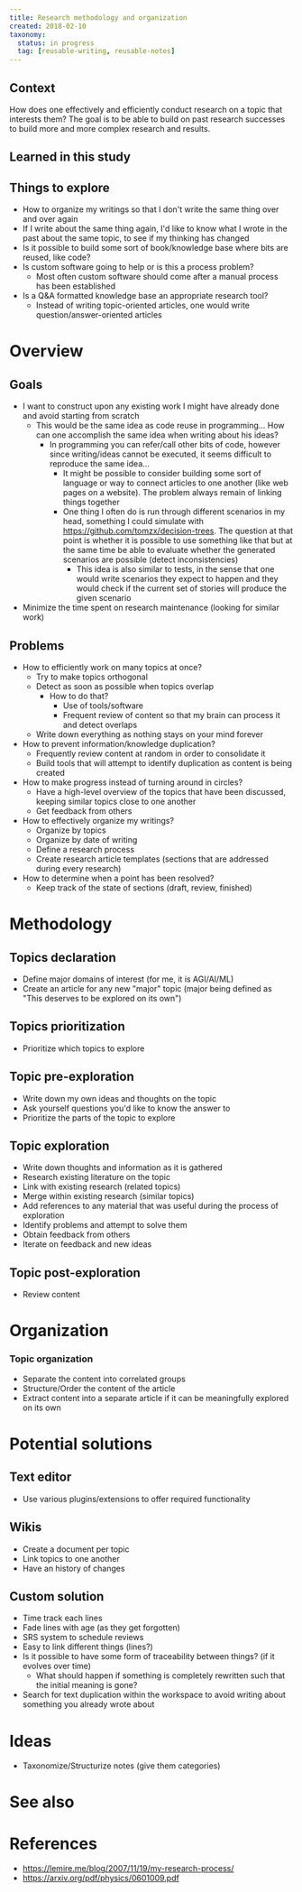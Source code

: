 ```yaml
---
title: Research methodology and organization
created: 2018-02-10
taxonomy:
  status: in progress
  tag: [reusable-writing, reusable-notes]
---
```


## Context
How does one effectively and efficiently conduct research on a topic that interests them? The goal is to be able to build on past research successes to build more and more complex research and results.

## Learned in this study

## Things to explore
* How to organize my writings so that I don't write the same thing over and over again
* If I write about the same thing again, I'd like to know what I wrote in the past about the same topic, to see if my thinking has changed
* Is it possible to build some sort of book/knowledge base where bits are reused, like code?
* Is custom software going to help or is this a process problem?
	* Most often custom software should come after a manual process has been established
* Is a Q&A formatted knowledge base an appropriate research tool?
	* Instead of writing topic-oriented articles, one would write question/answer-oriented articles

# Overview
## Goals
* I want to construct upon any existing work I might have already done and avoid starting from scratch
	* This would be the same idea as code reuse in programming... How can one accomplish the same idea when writing about his ideas?
		* In programming you can refer/call other bits of code, however since writing/ideas cannot be executed, it seems difficult to reproduce the same idea...
			* It might be possible to consider building some sort of language or way to connect articles to one another (like web pages on a website). The problem always remain of linking things together
			* One thing I often do is run through different scenarios in my head, something I could simulate with https://github.com/tomzx/decision-trees. The question at that point is whether it is possible to use something like that but at the same time be able to evaluate whether the generated scenarios are possible (detect inconsistencies)
				* This idea is also similar to tests, in the sense that one would write scenarios they expect to happen and they would check if the current set of stories will produce the given scenario
* Minimize the time spent on research maintenance (looking for similar work)

## Problems
* How to efficiently work on many topics at once?
	* Try to make topics orthogonal
	* Detect as soon as possible when topics overlap
		* How to do that?
			* Use of tools/software
			* Frequent review of content so that my brain can process it and detect overlaps
	* Write down everything as nothing stays on your mind forever
* How to prevent information/knowledge duplication?
	* Frequently review content at random in order to consolidate it
	* Build tools that will attempt to identify duplication as content is being created
* How to make progress instead of turning around in circles?
	* Have a high-level overview of the topics that have been discussed, keeping similar topics close to one another
	* Get feedback from others
* How to effectively organize my writings?
	* Organize by topics
	* Organize by date of writing
	* Define a research process
	* Create research article templates (sections that are addressed during every research)
* How to determine when a point has been resolved?
	* Keep track of the state of sections (draft, review, finished)

# Methodology
## Topics declaration
* Define major domains of interest (for me, it is AGI/AI/ML)
* Create an article for any new "major" topic (major being defined as "This deserves to be explored on its own")

## Topics prioritization
* Prioritize which topics to explore

## Topic pre-exploration
* Write down my own ideas and thoughts on the topic
* Ask yourself questions you'd like to know the answer to
* Prioritize the parts of the topic to explore

## Topic exploration
* Write down thoughts and information as it is gathered
* Research existing literature on the topic
* Link with existing research (related topics)
* Merge within existing research (similar topics)
* Add references to any material that was useful during the process of exploration
* Identify problems and attempt to solve them
* Obtain feedback from others
* Iterate on feedback and new ideas

## Topic post-exploration
* Review content

# Organization
### Topic organization
* Separate the content into correlated groups
* Structure/Order the content of the article
* Extract content into a separate article if it can be meaningfully explored on its own

# Potential solutions
## Text editor
* Use various plugins/extensions to offer required functionality

## Wikis
* Create a document per topic
* Link topics to one another
* Have an history of changes

## Custom solution
* Time track each lines
* Fade lines with age (as they get forgotten)
* SRS system to schedule reviews
* Easy to link different things (lines?)
* Is it possible to have some form of traceability between things? (if it evolves over time)
	* What should happen if something is completely rewritten such that the initial meaning is gone?
* Search for text duplication within the workspace to avoid writing about something you already wrote about

# Ideas
* Taxonomize/Structurize notes (give them categories)

# See also

# References
* https://lemire.me/blog/2007/11/19/my-research-process/
* https://arxiv.org/pdf/physics/0601009.pdf
